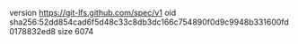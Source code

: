 version https://git-lfs.github.com/spec/v1
oid sha256:52dd854cad6f5d48c33c8db3dc166c754890f0d9c9948b331600fd0178832ed8
size 6074
